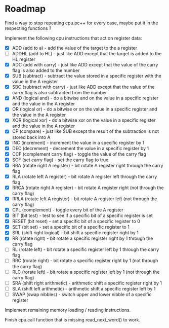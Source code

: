 # Roadmap

Find a way to stop repeating cpu.pc++ for every case, maybe put it in the respecting functions ?

Implement the following cpu instructions that act on register data:

- [x] ADD (add to a) - add the value of the target to the a register
- [ ] ADDHL (add to HL) - just like ADD except that the target is added to the HL register
- [x] ADC (add with carry) - just like ADD except that the value of the carry flag is also added to the number
- [x] SUB (subtract) - subtract the value stored in a specific register with the value in the A register
- [x] SBC (subtract with carry) - just like ADD except that the value of the carry flag is also subtracted from the number
- [x] AND (logical and) - do a bitwise and on the value in a specific register and the value in the A register
- [x] OR (logical or) - do a bitwise or on the value in a specific register and the value in the A register
- [x] XOR (logical xor) - do a bitwise xor on the value in a specific register and the value in the A register
- [x] CP (compare) - just like SUB except the result of the subtraction is not stored back into A
- [x] INC (increment) - increment the value in a specific register by 1
- [x] DEC (decrement) - decrement the value in a specific register by 1
- [x] CCF (complement carry flag) - toggle the value of the carry flag
- [x] SCF (set carry flag) - set the carry flag to true
- [x] RRA (rotate right A register) - bit rotate A register right through the carry flag
- [x] RLA (rotate left A register) - bit rotate A register left through the carry flag
- [x] RRCA (rotate right A register) - bit rotate A register right (not through the carry flag)
- [x] RRLA (rotate left A register) - bit rotate A register left (not through the carry flag)
- [x] CPL (complement) - toggle every bit of the A register
- [x] BIT (bit test) - test to see if a specific bit of a specific register is set
- [x] RESET (bit reset) - set a specific bit of a specific register to 0
- [x] SET (bit set) - set a specific bit of a specific register to 1
- [x] SRL (shift right logical) - bit shift a specific register right by 1
- [x] RR (rotate right) - bit rotate a specific register right by 1 through the carry flag
- [ ] RL (rotate left) - bit rotate a specific register left by 1 through the carry flag
- [ ] RRC (rorate right) - bit rotate a specific register right by 1 (not through the carry flag)
- [ ] RLC (rorate left) - bit rotate a specific register left by 1 (not through the carry flag)
- [ ] SRA (shift right arithmetic) - arithmetic shift a specific register right by 1
- [ ] SLA (shift left arithmetic) - arithmetic shift a specific register left by 1
- [ ] SWAP (swap nibbles) - switch upper and lower nibble of a specific register

Implement remaining memory loading / reading instructions.

Finish cpu.call function that is missing read_next_word() to work.